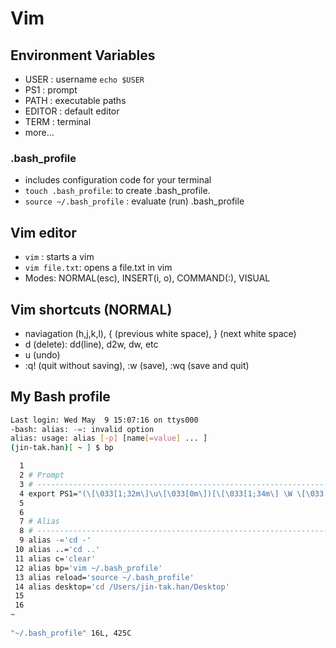 # Vim



## Environment Variables

- USER : username `echo $USER`
- PS1 : prompt
- PATH : executable paths
- EDITOR : default editor
- TERM : terminal
- more...

### .bash_profile

- includes configuration code for your terminal
- `touch .bash_profile`: to create .bash_profile.
- `source ~/.bash_profile` : evaluate (run) .bash_profile



## Vim editor

- `vim` : starts a vim
- `vim file.txt`: opens a file.txt in vim
- Modes: NORMAL(esc), INSERT(i, o), COMMAND(:), VISUAL



## Vim shortcuts (NORMAL)

- naviagation (h,j,k,l), { (previous white space), } (next white space)
- d (delete): dd(line), d2w, dw, etc
- u (undo)
- :q! (quit without saving), :w (save), :wq (save and quit)







## My Bash profile

```bash
Last login: Wed May  9 15:07:16 on ttys000
-bash: alias: -=: invalid option
alias: usage: alias [-p] [name[=value] ... ]
(jin-tak.han)[ ~ ] $ bp

  1 
  2 # Prompt
  3 # -----------------------------------------------------------------
  4 export PS1="(\[\033[1;32m\]\u\[\033[0m\])[\[\033[1;34m\] \W \[\033[0m\]] \[\    033[1;31m\]\$\[\033[0m\] "
  5 
  6 
  7 # Alias
  8 # -----------------------------------------------------------------
  9 alias -='cd -'
 10 alias ..='cd ..'
 11 alias c='clear'
 12 alias bp='vim ~/.bash_profile'
 13 alias reload='source ~/.bash_profile'
 14 alias desktop='cd /Users/jin-tak.han/Desktop'
 15 
 16 
~                                                                               
                                                                         
"~/.bash_profile" 16L, 425C

```



